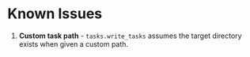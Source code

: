 # Known Issues

1. **Custom task path** - `tasks.write_tasks` assumes the target directory exists when given a custom path.
